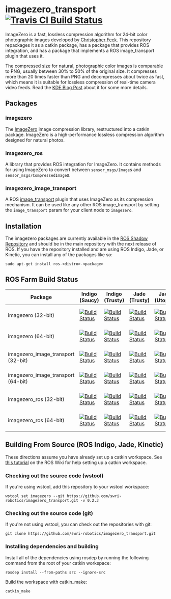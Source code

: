 imagezero\_transport [![Travis CI Build Status](https://travis-ci.org/swri-robotics/imagezero_transport.svg?branch=master)](https://travis-ci.org/swri-robotics/imagezero\_transport)
====================

ImageZero is a fast, lossless compression algorithm for 24-bit color photographic
images developed by [Christopher Feck](mailto:christoph@maxiom.de).  This repository
repackages it as a catkin package, has a package that provides ROS integration,
and has a package that implements a ROS image\_transport plugin that uses it.

The compressed size for natural, photographic color images is comparable to PNG, usually
between 30% to 50% of the original size.  It compresses more than 20 times faster than PNG
and decompresses about twice as fast, which means it is suitable for lossless compression
of real-time camera video feeds.  Read the 
[KDE Blog Post](https://kdepepo.wordpress.com/2012/01/30/fast-lossless-color-image-compression/)
about it for some more details.

Packages
--------

### imagezero

The [ImageZero](http://imagezero.maxiom.de/) image compression library, restructured
into a catkin package.  ImageZero is a high-performance lossless compression algorithm
designed for natural photos.

### imagezero\_ros

A library that provides ROS integration for ImageZero.  It contains methods for 
using ImageZero to convert between `sensor_msgs/Image`s and `sensor_msgs/CompressedImage`s.

### imagezero\_image\_transport

A ROS [image\_transport](http://wiki.ros.org/image_transport) plugin that uses
ImageZero as its compression mechanism.  It can be used like any other ROS
image\_transport by setting the `image_transport` param for your client node to `imagezero`.

Installation
------------

The imagezero packages are currently available in the [ROS Shadow Repository](http://wiki.ros.org/ShadowRepository) and should be in the main repository with the next release of ROS.  If you have the repository installed and are using ROS Indigo, Jade, or Kinetic, you can install any of the packages like so:
```
sudo apt-get install ros-<distro>-<package>
```

ROS Farm Build Status
---------------------

Package | Indigo (Saucy) | Indigo (Trusty) | Jade (Trusty) | Jade (Utopic) | Jade (Vivid) | Kinetic (Wily) | Kinetic (Xenial)
------- | -------------- | --------------- | ------------- | ------------- | ------------ | -------------- | ----------------
imagezero (32-bit) | [![Build Status](http://build.ros.org/buildStatus/icon?job=Ibin_uS32__imagezero__ubuntu_saucy_i386__binary)](http://build.ros.org/job/Ibin_uS32__imagezero__ubuntu_saucy_i386__binary/) | [![Build Status](http://build.ros.org/buildStatus/icon?job=Ibin_uT32__imagezero__ubuntu_trusty_i386__binary)](http://build.ros.org/job/Ibin_uT32__imagezero__ubuntu_trusty_i386__binary/) | [![Build Status](http://build.ros.org/buildStatus/icon?job=Jbin_uT32__imagezero__ubuntu_trusty_i386__binary)](http://build.ros.org/job/Jbin_uT32__imagezero__ubuntu_trusty_i386__binary/) | [![Build Status](http://build.ros.org/buildStatus/icon?job=Jbin_uU32__imagezero__ubuntu_utopic_i386__binary)](http://build.ros.org/job/Jbin_uU32__imagezero__ubuntu_utopic_i386__binary/) | [![Build Status](http://build.ros.org/buildStatus/icon?job=Jbin_uV32__imagezero__ubuntu_vivid_i386__binary)](http://build.ros.org/job/Jbin_uV32__imagezero__ubuntu_vivid_i386__binary/) | [![Build Status](http://build.ros.org/buildStatus/icon?job=Kbin_uW32__imagezero__ubuntu_wily_i386__binary)](http://build.ros.org/job/Kbin_uW32__imagezero__ubuntu_wily_i386__binary/) | [![Build Status](http://build.ros.org/buildStatus/icon?job=Kbin_uX32__imagezero__ubuntu_xenial_i386__binary)](http://build.ros.org/job/Kbin_uX32__imagezero__ubuntu_xenial_i386__binary/)
imagezero (64-bit) | [![Build Status](http://build.ros.org/buildStatus/icon?job=Ibin_uS64__imagezero__ubuntu_saucy_amd64__binary)](http://build.ros.org/job/Ibin_uS64__imagezero__ubuntu_saucy_amd64__binary/) | [![Build Status](http://build.ros.org/buildStatus/icon?job=Ibin_uT64__imagezero__ubuntu_trusty_amd64__binary)](http://build.ros.org/job/Ibin_uT64__imagezero__ubuntu_trusty_amd64__binary/) | [![Build Status](http://build.ros.org/buildStatus/icon?job=Jbin_uT64__imagezero__ubuntu_trusty_amd64__binary)](http://build.ros.org/job/Jbin_uT64__imagezero__ubuntu_trusty_amd64__binary/) | [![Build Status](http://build.ros.org/buildStatus/icon?job=Jbin_uU64__imagezero__ubuntu_utopic_amd64__binary)](http://build.ros.org/job/Jbin_uU64__imagezero__ubuntu_utopic_amd64__binary/) | [![Build Status](http://build.ros.org/buildStatus/icon?job=Jbin_uV64__imagezero__ubuntu_vivid_amd64__binary)](http://build.ros.org/job/Jbin_uV64__imagezero__ubuntu_vivid_amd64__binary/) | [![Build Status](http://build.ros.org/buildStatus/icon?job=Kbin_uW64__imagezero__ubuntu_wily_amd64__binary)](http://build.ros.org/job/Kbin_uX64__imagezero__ubuntu_wily_amd64__binary/) | [![Build Status](http://build.ros.org/buildStatus/icon?job=Kbin_uX64__imagezero__ubuntu_xenial_amd64__binary)](http://build.ros.org/job/Kbin_uX64__imagezero__ubuntu_xenial_amd64__binary/)
imagezero_image_transport (32-bit) | [![Build Status](http://build.ros.org/buildStatus/icon?job=Ibin_uS32__imagezero_image_transport__ubuntu_saucy_i386__binary)](http://build.ros.org/job/Ibin_uS32__imagezero_image_transport__ubuntu_saucy_i386__binary/) | [![Build Status](http://build.ros.org/buildStatus/icon?job=Ibin_uT32__imagezero_image_transport__ubuntu_trusty_i386__binary)](http://build.ros.org/job/Ibin_uT32__imagezero_image_transport__ubuntu_trusty_i386__binary/) | [![Build Status](http://build.ros.org/buildStatus/icon?job=Jbin_uT32__imagezero_image_transport__ubuntu_trusty_i386__binary)](http://build.ros.org/job/Jbin_uT32__imagezero_image_transport__ubuntu_trusty_i386__binary/) | [![Build Status](http://build.ros.org/buildStatus/icon?job=Jbin_uU32__imagezero_image_transport__ubuntu_utopic_i386__binary)](http://build.ros.org/job/Jbin_uU32__imagezero_image_transport__ubuntu_utopic_i386__binary/) | [![Build Status](http://build.ros.org/buildStatus/icon?job=Jbin_uV32__imagezero_image_transport__ubuntu_vivid_i386__binary)](http://build.ros.org/job/Jbin_uV32__imagezero_image_transport__ubuntu_vivid_i386__binary/) | [![Build Status](http://build.ros.org/buildStatus/icon?job=Kbin_uW32__imagezero_image_transport__ubuntu_wily_i386__binary)](http://build.ros.org/job/Kbin_uW32__imagezero_image_transport__ubuntu_wily_i386__binary/) | [![Build Status](http://build.ros.org/buildStatus/icon?job=Kbin_uX32__imagezero_image_transport__ubuntu_xenial_i386__binary)](http://build.ros.org/job/Kbin_uX32__imagezero_image_transport__ubuntu_xenial_i386__binary/)
imagezero_image_transport (64-bit) | [![Build Status](http://build.ros.org/buildStatus/icon?job=Ibin_uS64__imagezero_image_transport__ubuntu_saucy_amd64__binary)](http://build.ros.org/job/Ibin_uS64__imagezero_image_transport__ubuntu_saucy_amd64__binary/) | [![Build Status](http://build.ros.org/buildStatus/icon?job=Ibin_uT64__imagezero_image_transport__ubuntu_trusty_amd64__binary)](http://build.ros.org/job/Ibin_uT64__imagezero_image_transport__ubuntu_trusty_amd64__binary/) | [![Build Status](http://build.ros.org/buildStatus/icon?job=Jbin_uT64__imagezero_image_transport__ubuntu_trusty_amd64__binary)](http://build.ros.org/job/Jbin_uT64__imagezero_image_transport__ubuntu_trusty_amd64__binary/) | [![Build Status](http://build.ros.org/buildStatus/icon?job=Jbin_uU64__imagezero_image_transport__ubuntu_utopic_amd64__binary)](http://build.ros.org/job/Jbin_uU64__imagezero_image_transport__ubuntu_utopic_amd64__binary/) | [![Build Status](http://build.ros.org/buildStatus/icon?job=Jbin_uV64__imagezero_image_transport__ubuntu_vivid_amd64__binary)](http://build.ros.org/job/Jbin_uV64__imagezero_image_transport__ubuntu_vivid_amd64__binary/) | [![Build Status](http://build.ros.org/buildStatus/icon?job=Kbin_uW64__imagezero_image_transport__ubuntu_wily_amd64__binary)](http://build.ros.org/job/Kbin_uX64__imagezero_image_transport__ubuntu_wily_amd64__binary/) | [![Build Status](http://build.ros.org/buildStatus/icon?job=Kbin_uX64__imagezero_image_transport__ubuntu_xenial_amd64__binary)](http://build.ros.org/job/Kbin_uX64__imagezero_image_transport__ubuntu_xenial_amd64__binary/)
imagezero_ros (32-bit) | [![Build Status](http://build.ros.org/buildStatus/icon?job=Ibin_uS32__imagezero_ros__ubuntu_saucy_i386__binary)](http://build.ros.org/job/Ibin_uS32__imagezero_ros__ubuntu_saucy_i386__binary/) | [![Build Status](http://build.ros.org/buildStatus/icon?job=Ibin_uT32__imagezero_ros__ubuntu_trusty_i386__binary)](http://build.ros.org/job/Ibin_uT32__imagezero_ros__ubuntu_trusty_i386__binary/) | [![Build Status](http://build.ros.org/buildStatus/icon?job=Jbin_uT32__imagezero_ros__ubuntu_trusty_i386__binary)](http://build.ros.org/job/Jbin_uT32__imagezero_ros__ubuntu_trusty_i386__binary/) | [![Build Status](http://build.ros.org/buildStatus/icon?job=Jbin_uU32__imagezero_ros__ubuntu_utopic_i386__binary)](http://build.ros.org/job/Jbin_uU32__imagezero_ros__ubuntu_utopic_i386__binary/) | [![Build Status](http://build.ros.org/buildStatus/icon?job=Jbin_uV32__imagezero_ros__ubuntu_vivid_i386__binary)](http://build.ros.org/job/Jbin_uV32__imagezero_ros__ubuntu_vivid_i386__binary/) | [![Build Status](http://build.ros.org/buildStatus/icon?job=Kbin_uW32__imagezero_ros__ubuntu_wily_i386__binary)](http://build.ros.org/job/Kbin_uW32__imagezero_ros__ubuntu_wily_i386__binary/) | [![Build Status](http://build.ros.org/buildStatus/icon?job=Kbin_uX32__imagezero_ros__ubuntu_xenial_i386__binary)](http://build.ros.org/job/Kbin_uX32__imagezero_ros__ubuntu_xenial_i386__binary/)
imagezero_ros (64-bit) | [![Build Status](http://build.ros.org/buildStatus/icon?job=Ibin_uS64__imagezero_ros__ubuntu_saucy_amd64__binary)](http://build.ros.org/job/Ibin_uS64__imagezero_ros__ubuntu_saucy_amd64__binary/) | [![Build Status](http://build.ros.org/buildStatus/icon?job=Ibin_uT64__imagezero_ros__ubuntu_trusty_amd64__binary)](http://build.ros.org/job/Ibin_uT64__imagezero_ros__ubuntu_trusty_amd64__binary/) | [![Build Status](http://build.ros.org/buildStatus/icon?job=Jbin_uT64__imagezero_ros__ubuntu_trusty_amd64__binary)](http://build.ros.org/job/Jbin_uT64__imagezero_ros__ubuntu_trusty_amd64__binary/) | [![Build Status](http://build.ros.org/buildStatus/icon?job=Jbin_uU64__imagezero_ros__ubuntu_utopic_amd64__binary)](http://build.ros.org/job/Jbin_uU64__imagezero_ros__ubuntu_utopic_amd64__binary/) | [![Build Status](http://build.ros.org/buildStatus/icon?job=Jbin_uV64__imagezero_ros__ubuntu_vivid_amd64__binary)](http://build.ros.org/job/Jbin_uV64__imagezero_ros__ubuntu_vivid_amd64__binary/) | [![Build Status](http://build.ros.org/buildStatus/icon?job=Kbin_uW64__imagezero_ros__ubuntu_wily_amd64__binary)](http://build.ros.org/job/Kbin_uX64__imagezero_ros__ubuntu_wily_amd64__binary/) | [![Build Status](http://build.ros.org/buildStatus/icon?job=Kbin_uX64__imagezero_ros__ubuntu_xenial_amd64__binary)](http://build.ros.org/job/Kbin_uX64__imagezero_ros__ubuntu_xenial_amd64__binary/)

Building From Source (ROS Indigo, Jade, Kinetic)
------------

These directions assume you have already set up a catkin workspace. See 
[this tutorial](http://wiki.ros.org/catkin/Tutorials/create_a_workspace) on the ROS Wiki
for help setting up a catkin workspace.

### Checking out the source code (wstool)

If you're using wstool, add this repository to your wstool workspace:

    wstool set imagezero --git https://github.com/swri-robotics/imagezero_transport.git -v 0.2.3

### Checking out the source code (git)

If you're not using wstool, you can check out the repositories with git:

    git clone https://github.com/swri-robotics/imagezero_transport.git

### Installing dependencies and building

Install all of the dependencies using rosdep by running the following command from the root of your catkin workspace:

    rosdep install --from-paths src --ignore-src

Build the workspace with catkin\_make:

    catkin_make

